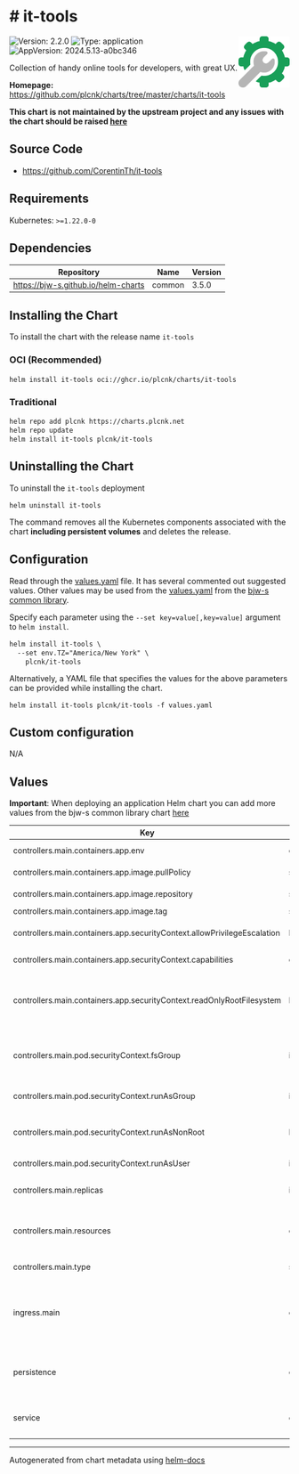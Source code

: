 # # it-tools

<img src="https://raw.githubusercontent.com/plcnk/charts/master/charts/it-tools/icon.svg" align="right" width="92" alt="it-tools logo">

![Version: 2.2.0](https://img.shields.io/badge/Version-2.2.0-informational?style=flat)
![Type: application](https://img.shields.io/badge/Type-application-informational?style=flat)
![AppVersion: 2024.5.13-a0bc346](https://img.shields.io/badge/AppVersion-2024.5.13--a0bc346-informational?style=flat)

Collection of handy online tools for developers, with great UX.

**Homepage:** <https://github.com/plcnk/charts/tree/master/charts/it-tools>

**This chart is not maintained by the upstream project and any issues with the chart should be raised
[here](https://github.com/plcnk/charts/issues/new?assignees=plcnk&labels=bug&template=bug_report.yaml&name=it-tools&version=2.2.0)**

## Source Code

* <https://github.com/CorentinTh/it-tools>

## Requirements

Kubernetes: `>=1.22.0-0`

## Dependencies

| Repository | Name | Version |
|------------|------|---------|
| <https://bjw-s.github.io/helm-charts> | common | 3.5.0 |

## Installing the Chart

To install the chart with the release name `it-tools`

### OCI (Recommended)

```console
helm install it-tools oci://ghcr.io/plcnk/charts/it-tools
```

### Traditional

```console
helm repo add plcnk https://charts.plcnk.net
helm repo update
helm install it-tools plcnk/it-tools
```

## Uninstalling the Chart

To uninstall the `it-tools` deployment

```console
helm uninstall it-tools
```

The command removes all the Kubernetes components associated with the chart **including persistent volumes** and deletes the release.

## Configuration

Read through the [values.yaml](./values.yaml) file. It has several commented out suggested values.
Other values may be used from the [values.yaml](https://github.com/bjw-s/helm-charts/tree/main/charts/library/common/values.yaml) from the [bjw-s common library](https://github.com/bjw-s/helm-charts/tree/main/charts/library/common).

Specify each parameter using the `--set key=value[,key=value]` argument to `helm install`.

```console
helm install it-tools \
  --set env.TZ="America/New York" \
    plcnk/it-tools
```

Alternatively, a YAML file that specifies the values for the above parameters can be provided while installing the chart.

```console
helm install it-tools plcnk/it-tools -f values.yaml
```

## Custom configuration

N/A

## Values

**Important**: When deploying an application Helm chart you can add more values from the bjw-s common library chart [here](https://github.com/bjw-s/helm-charts/tree/main/charts/library/common)

| Key | Type | Default | Description |
|-----|------|---------|-------------|
| controllers.main.containers.app.env | object | See [values.yaml](./values.yaml) | Environment variables |
| controllers.main.containers.app.image.pullPolicy | string | `"IfNotPresent"` | Image pull policy |
| controllers.main.containers.app.image.repository | string | `"ghcr.io/corentinth/it-tools"` | Image repository |
| controllers.main.containers.app.image.tag | string | `"2024.5.13-a0bc346"` | Image tag |
| controllers.main.containers.app.securityContext.allowPrivilegeEscalation | bool | `false` | Disable privilege escalations |
| controllers.main.containers.app.securityContext.capabilities | object | `{"drop":["ALL"]}` | Drop all capabilities |
| controllers.main.containers.app.securityContext.readOnlyRootFilesystem | bool | `true` | Mount the container's root filesystem as read-only |
| controllers.main.pod.securityContext.fsGroup | int | `65534` | Volume binds will be granted to `nobody` group |
| controllers.main.pod.securityContext.runAsGroup | int | `65534` | Run as `nobody` group |
| controllers.main.pod.securityContext.runAsNonRoot | bool | `true` | Run container as a non-root user |
| controllers.main.pod.securityContext.runAsUser | int | `65534` | Run as `nobody` user |
| controllers.main.replicas | int | `1` | Number of desired pods |
| controllers.main.resources | object | `{}` | Set the resource requests / limits for the container. |
| controllers.main.type | string | `"deployment"` | Controller type |
| ingress.main | object | See [values.yaml](./values.yaml) | Enable and configure ingress settings for the chart under this key. |
| persistence | object | See [values.yaml](./values.yaml) | Configure persistence for the chart under this key. |
| service | object | See [values.yaml](./values.yaml) | Configure the services for the chart here. |

---
Autogenerated from chart metadata using [helm-docs](https://github.com/norwoodj/helm-docs)
